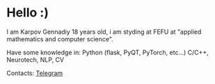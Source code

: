 # Hello :)

I am Karpov Gennadiy 18 years old, i am styding at FEFU at "applied mathematics and computer science".

Have some knowledge in: Python (flask, PyQT, PyTorch, etc...) C/C++, Neurotech, NLP, CV


Contacts: [Telegram](https://t.me/riko125)
